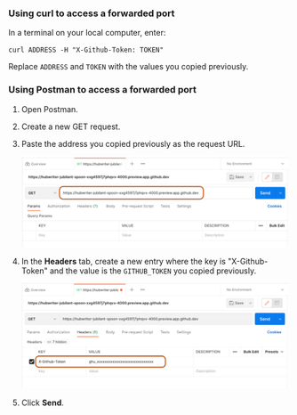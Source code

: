 ### Using curl to access a forwarded port

In a terminal on your local computer, enter:

```
curl ADDRESS -H "X-Github-Token: TOKEN"
```

Replace `ADDRESS` and `TOKEN` with the values you copied previously.

### Using Postman to access a forwarded port

1. Open Postman.
1. Create a new GET request.
1. Paste the address you copied previously as the request URL.

   ![Screenshot of the URL for the forwarded port, pasted into Postman as the GET request URL. The URL is highlighted.](/assets/images/help/codespaces/postman-screenshot-url.png)

1. In the **Headers** tab, create a new entry where the key is "X-Github-Token" and the value is the `GITHUB_TOKEN` you copied previously.

   ![Screenshot of a dummy GITHUB_TOKEN, pasted into Postman as the value of the X-GitHub-Token key. The key and value are highlighted.](/assets/images/help/codespaces/postman-screenshot-key-token.png)

1. Click **Send**.
